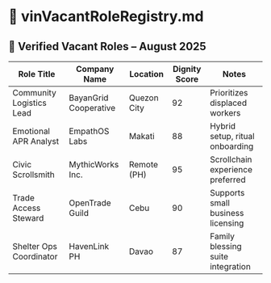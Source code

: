 # 📁 vinVacantRoleRegistry.md  
## 🧭 Verified Vacant Roles – August 2025

| Role Title            | Company Name         | Location         | Dignity Score | Notes |
|-----------------------|----------------------|------------------|---------------|-------|
| Community Logistics Lead | BayanGrid Cooperative | Quezon City      | 92            | Prioritizes displaced workers  
| Emotional APR Analyst | EmpathOS Labs        | Makati           | 88            | Hybrid setup, ritual onboarding  
| Civic Scrollsmith     | MythicWorks Inc.     | Remote (PH)      | 95            | Scrollchain experience preferred  
| Trade Access Steward  | OpenTrade Guild      | Cebu             | 90            | Supports small business licensing  
| Shelter Ops Coordinator | HavenLink PH       | Davao            | 87            | Family blessing suite integration
